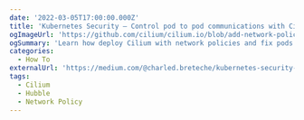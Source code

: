 ```yaml
---
date: '2022-03-05T17:00:00.000Z'
title: 'Kubernetes Security — Control pod to pod communications with Cilium network policies'
ogImageUrl: 'https://github.com/cilium/cilium.io/blob/add-network-policy-blog-post/src/posts/2022-03-05-troubleshoot-cilium-network-policy/1_WaXOtrm9c-HO1tH-_K9VUg.png'
ogSummary: 'Learn how deploy Cilium with network policies and fix pods communication errors with Hubble'
categories:
  - How To
externalUrl: 'https://medium.com/@charled.breteche/kubernetes-security-control-pod-to-pod-communications-with-cilium-network-policies-d7275b2ed378'
tags:
  - Cilium
  - Hubble
  - Network Policy
---
```

